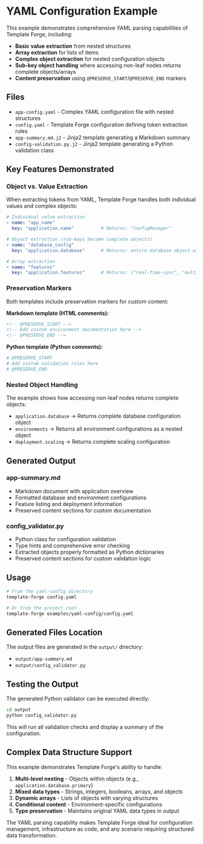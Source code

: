 # YAML Configuration Example

This example demonstrates comprehensive YAML parsing capabilities of Template Forge, including:

- **Basic value extraction** from nested structures
- **Array extraction** for lists of items
- **Complex object extraction** for nested configuration objects
- **Sub-key object handling** where accessing non-leaf nodes returns complete objects/arrays
- **Content preservation** using `@PRESERVE_START`/`@PRESERVE_END` markers

## Files

- `app-config.yaml` - Complex YAML configuration file with nested structures
- `config.yaml` - Template Forge configuration defining token extraction rules
- `app-summary.md.j2` - Jinja2 template generating a Markdown summary
- `config-validation.py.j2` - Jinja2 template generating a Python validation class

## Key Features Demonstrated

### Object vs. Value Extraction
When extracting tokens from YAML, Template Forge handles both individual values and complex objects:

```yaml
# Individual value extraction
- name: "app_name"
  key: "application.name"          # Returns: "ConfigManager"

# Object extraction (sub-keys become complete objects)
- name: "database_config"
  key: "application.database"      # Returns: entire database object with sub-keys

# Array extraction
- name: "features"
  key: "application.features"      # Returns: ["real-time-sync", "multi-tenant", ...]
```

### Preservation Markers
Both templates include preservation markers for custom content:

**Markdown template (HTML comments):**
```html
<!-- @PRESERVE_START -->
<!-- Add custom environment documentation here -->
<!-- @PRESERVE_END -->
```

**Python template (Python comments):**
```python
# @PRESERVE_START
# Add custom validation rules here
# @PRESERVE_END
```

### Nested Object Handling
The example shows how accessing non-leaf nodes returns complete objects:

- `application.database` → Returns complete database configuration object
- `environments` → Returns all environment configurations as a nested object
- `deployment.scaling` → Returns complete scaling configuration

## Generated Output

### app-summary.md
- Markdown document with application overview
- Formatted database and environment configurations
- Feature listing and deployment information
- Preserved content sections for custom documentation

### config_validator.py
- Python class for configuration validation
- Type hints and comprehensive error checking
- Extracted objects properly formatted as Python dictionaries
- Preserved content sections for custom validation logic

## Usage

```bash
# From the yaml-config directory
template-forge config.yaml

# Or from the project root
template-forge examples/yaml-config/config.yaml
```

## Generated Files Location

The output files are generated in the `output/` directory:
- `output/app-summary.md`
- `output/config_validator.py`

## Testing the Output

The generated Python validator can be executed directly:

```bash
cd output
python config_validator.py
```

This will run all validation checks and display a summary of the configuration.

## Complex Data Structure Support

This example demonstrates Template Forge's ability to handle:

1. **Multi-level nesting** - Objects within objects (e.g., `application.database.primary`)
2. **Mixed data types** - Strings, integers, booleans, arrays, and objects
3. **Dynamic arrays** - Lists of objects with varying structures
4. **Conditional content** - Environment-specific configurations
5. **Type preservation** - Maintains original YAML data types in output

The YAML parsing capability makes Template Forge ideal for configuration management, infrastructure as code, and any scenario requiring structured data transformation.